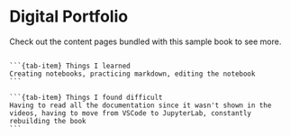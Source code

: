 # Digital Portfolio

Check out the content pages bundled with this sample book to see more.

```{tableofcontents}
```

````{tab-set}
```{tab-item} Things I learned
Creating notebooks, practicing markdown, editing the notebook
```

```{tab-item} Things I found difficult
Having to read all the documentation since it wasn't shown in the videos, having to move from VSCode to JupyterLab, constantly rebuilding the book
```
````